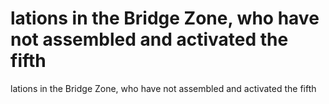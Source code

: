# lations in the Bridge Zone, who have not assembled and activated the fifth

lations in the Bridge Zone, who have not assembled and activated the fifth